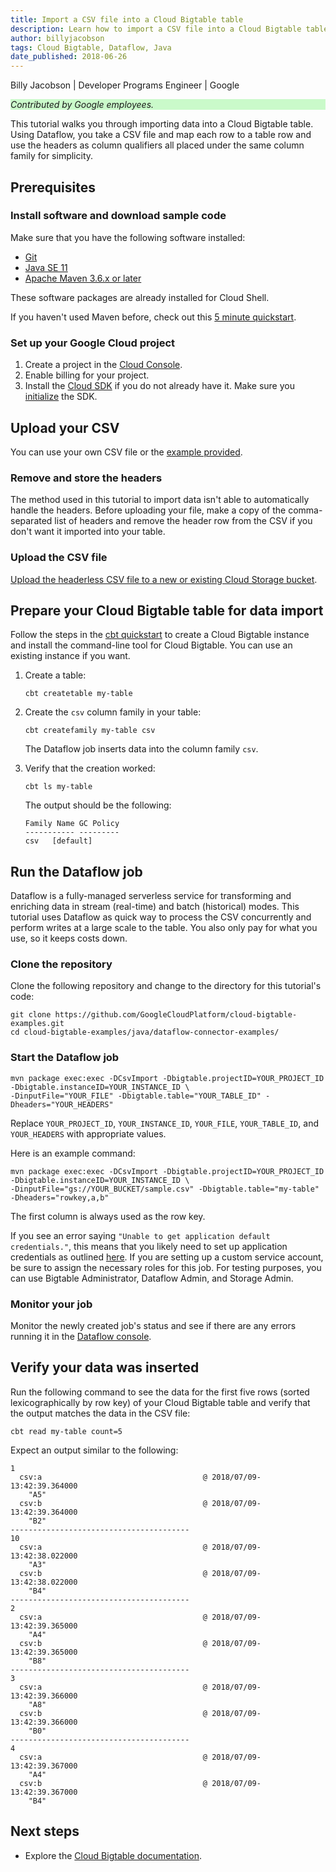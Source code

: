```yaml
---
title: Import a CSV file into a Cloud Bigtable table
description: Learn how to import a CSV file into a Cloud Bigtable table.
author: billyjacobson
tags: Cloud Bigtable, Dataflow, Java
date_published: 2018-06-26
---
```


Billy Jacobson | Developer Programs Engineer | Google

<p style="background-color:#CAFACA;"><i>Contributed by Google employees.</i></p>

This tutorial walks you through importing data into a Cloud Bigtable table.
Using Dataflow, you take a CSV file and map each row to a table row
and use the headers as column qualifiers all placed under the same column 
family for simplicity.

## Prerequisites

### Install software and download sample code

Make sure that you have the following software installed:

- [Git](https://help.github.com/articles/set-up-git/)
- [Java SE 11](https://openjdk.java.net/install/)
- [Apache Maven 3.6.x or later](https://maven.apache.org/install.html)

These software packages are already installed for Cloud Shell.

If you haven't used Maven before, check out this
[5 minute quickstart](https://maven.apache.org/guides/getting-started/maven-in-five-minutes.html).

### Set up your Google Cloud project

1.  Create a project in the [Cloud Console](https://console.cloud.google.com/).
1.  Enable billing for your project.
1.  Install the [Cloud SDK](https://cloud.google.com/sdk/) if you do
    not already have it. Make sure you
    [initialize](https://cloud.google.com/sdk/docs/initializing) the SDK.

## Upload your CSV

You can use your own CSV file or the
[example provided](https://github.com/GoogleCloudPlatform/cloud-bigtable-examples/blob/master/java/dataflow-connector-examples/sample.csv). 

### Remove and store the headers

The method used in this tutorial to import data isn't able to automatically handle the
headers. Before uploading your file, make a copy of the comma-separated list of
headers and remove the header row from the CSV if you don't want it imported into your
table. 

### Upload the CSV file

[Upload the headerless CSV file to a new or existing Cloud Storage bucket](https://cloud.google.com/storage/docs/uploading-objects).

## Prepare your Cloud Bigtable table for data import

Follow the steps in the [cbt quickstart](https://cloud.google.com/bigtable/docs/quickstart-cbt)
to create a Cloud Bigtable instance and install the command-line tool for Cloud
Bigtable. You can use an existing instance if you want.

1.  Create a table:

        cbt createtable my-table

1.  Create the `csv` column family in your table:  

        cbt createfamily my-table csv
   
    The Dataflow job inserts data into the column family `csv`.

1.  Verify that the creation worked:

        cbt ls my-table

    The output should be the following:

        Family Name GC Policy
        ----------- ---------
        csv   [default]

## Run the Dataflow job 

Dataflow is a fully-managed serverless service for transforming and
enriching data in stream (real-time) and batch (historical) modes. This tutorial uses Dataflow
as quick way to process the CSV concurrently and perform
writes at a large scale to the table. You also only pay for what you use, so it
keeps costs down.

### Clone the repository

Clone the following repository and change to the directory for this tutorial's
code:

    git clone https://github.com/GoogleCloudPlatform/cloud-bigtable-examples.git
    cd cloud-bigtable-examples/java/dataflow-connector-examples/

### Start the Dataflow job 

    mvn package exec:exec -DCsvImport -Dbigtable.projectID=YOUR_PROJECT_ID -Dbigtable.instanceID=YOUR_INSTANCE_ID \
    -DinputFile="YOUR_FILE" -Dbigtable.table="YOUR_TABLE_ID" -Dheaders="YOUR_HEADERS"

Replace `YOUR_PROJECT_ID`, `YOUR_INSTANCE_ID`, `YOUR_FILE`, `YOUR_TABLE_ID`, and `YOUR_HEADERS`
with appropriate values.

Here is an example command:
    
    mvn package exec:exec -DCsvImport -Dbigtable.projectID=YOUR_PROJECT_ID -Dbigtable.instanceID=YOUR_INSTANCE_ID \
    -DinputFile="gs://YOUR_BUCKET/sample.csv" -Dbigtable.table="my-table" -Dheaders="rowkey,a,b"

The first column is always used as the row key. 

If you see an error saying `"Unable to get application default credentials."`, this means that you likely need to
set up application credentials as outlined [here](https://cloud.google.com/docs/authentication/production). If you are
setting up a custom service account, be sure to assign the necessary roles for this job. For testing purposes, you can use
Bigtable Administrator, Dataflow Admin, and Storage Admin. 

### Monitor your job

Monitor the newly created job's status and see if there are any errors running
it in the [Dataflow console](https://console.cloud.google.com/dataflow). 

## Verify your data was inserted

Run the following command to see the data for the first five rows (sorted
lexicographically by row key) of your Cloud Bigtable table and verify that the
output matches the data in the CSV file:

    cbt read my-table count=5
    
Expect an output similar to the following:
    
    1
      csv:a                                    @ 2018/07/09-13:42:39.364000
        "A5"
      csv:b                                    @ 2018/07/09-13:42:39.364000
        "B2"
    ----------------------------------------
    10
      csv:a                                    @ 2018/07/09-13:42:38.022000
        "A3"
      csv:b                                    @ 2018/07/09-13:42:38.022000
        "B4"
    ----------------------------------------
    2
      csv:a                                    @ 2018/07/09-13:42:39.365000
        "A4"
      csv:b                                    @ 2018/07/09-13:42:39.365000
        "B8"
    ----------------------------------------
    3
      csv:a                                    @ 2018/07/09-13:42:39.366000
        "A8"
      csv:b                                    @ 2018/07/09-13:42:39.366000
        "B0"
    ----------------------------------------
    4
      csv:a                                    @ 2018/07/09-13:42:39.367000
        "A4"
      csv:b                                    @ 2018/07/09-13:42:39.367000
        "B4"
    
## Next steps

* Explore the [Cloud Bigtable documentation](https://cloud.google.com/bigtable/docs/).
